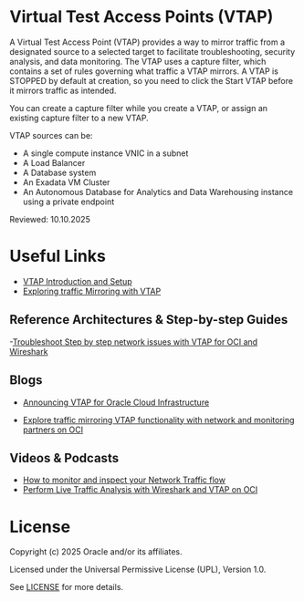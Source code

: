 #  Virtual Test Access Points (VTAP) 

A Virtual Test Access Point (VTAP) provides a way to mirror traffic from a designated source to a selected target to facilitate troubleshooting, security analysis, and data monitoring. The VTAP uses a capture filter, which contains a set of rules governing what traffic a VTAP mirrors. A VTAP is STOPPED by default at creation, so you need to click the Start VTAP before it mirrors traffic as intended.

You can create a capture filter while you create a VTAP, or assign an existing capture filter to a new VTAP.

VTAP sources can be:

- A single compute instance VNIC in a subnet
- A Load Balancer
- A Database system
- An Exadata VM Cluster
- An Autonomous Database for Analytics and Data Warehousing instance using a private endpoint

Reviewed: 10.10.2025

# Useful Links

- [VTAP Introduction and Setup](https://blogs.oracle.com/cloud-infrastructure/post/announcing-vtap-for-oracle-cloud-infrastructure)
- [Exploring traffic Mirroring with VTAP](https://blogs.oracle.com/cloud-infrastructure/post/explore-traffic-mirroring-vtap-functionality-with-network-and-monitoring-partners-on-oci)

## Reference Architectures & Step-by-step Guides

 -[Troubleshoot Step by step network issues with VTAP for OCI and Wireshark](https://docs.oracle.com/en/solutions/oci-network-vtap-wireshark/index.html#GUID-3196621D-12EB-470A-982C-4F7F6F3723EC)

## Blogs

 - [Announcing VTAP for Oracle Cloud Infrastructure](https://blogs.oracle.com/cloud-infrastructure/post/announcing-vtap-for-oracle-cloud-infrastructure)
 
 - [Explore traffic mirroring VTAP functionality with network and monitoring partners on OCI ](https://blogs.oracle.com/cloudmarketplace/post/explore-traffic-mirroring-vtap-functionality-with-network-and-monitoring-partners-on-oci)

## Videos & Podcasts

- [How to monitor and inspect your Network Traffic flow](https://www.youtube.com/watch?v=f29iNJ1paMU)
- [Perform Live Traffic Analysis with Wireshark and VTAP on OCI](https://www.youtube.com/watch?v=7nWY_8BjJis)

# License

Copyright (c) 2025 Oracle and/or its affiliates.

Licensed under the Universal Permissive License (UPL), Version 1.0.

See [LICENSE](https://github.com/oracle-devrel/technology-engineering/blob/main/LICENSE) for more details.
